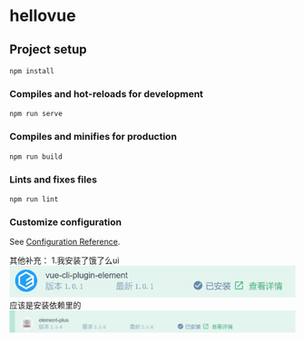 # hellovue

## Project setup
```
npm install
```

### Compiles and hot-reloads for development
```
npm run serve
```

### Compiles and minifies for production
```
npm run build
```

### Lints and fixes files
```
npm run lint
```

### Customize configuration
See [Configuration Reference](https://cli.vuejs.org/config/).

其他补充：
1.我安装了饿了么ui
![](README_files/1.jpg)
应该是安装依赖里的
![](README_files/2.jpg)